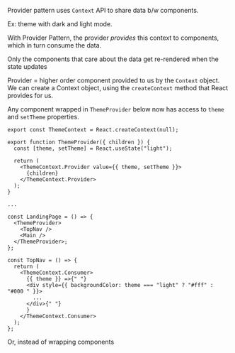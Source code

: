 Provider pattern uses `Context` API to share data b/w components.

Ex: theme with dark and light mode.

With Provider Pattern, the provider <i>provides</i> this context to components, which in turn consume the data.

Only the components that care about the data get re-rendered when the state updates

Provider = higher order component provided to us by the `Context` object. We can create a Context object, using the `createContext` method that React provides for us.

Any component wrapped in `ThemeProvider` below now has access to `theme` and `setTheme` properties.
```
export const ThemeContext = React.createContext(null);

export function ThemeProvider({ children }) {
  const [theme, setTheme] = React.useState("light");

  return (
    <ThemeContext.Provider value={{ theme, setTheme }}>
      {children}
    </ThemeContext.Provider>
  );
}

...

const LandingPage = () => {
  <ThemeProvider>
    <TopNav />
    <Main />
  </ThemeProvider>;
};

const TopNav = () => {
  return (
    <ThemeContext.Consumer>
      {{ theme }} =>{" "}
      <div style={{ backgroundColor: theme === "light" ? "#fff" : "#000 " }}>
        ...
      </div>{" "}
      }
    </ThemeContext.Consumer>
  );
};
```

Or, instead of wrapping components 